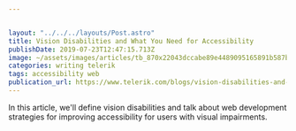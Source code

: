 ```yaml
---


layout: "../../../layouts/Post.astro"
title: Vision Disabilities and What You Need for Accessibility
publishDate: 2019-07-23T12:47:15.713Z
image: ~/assets/images/articles/tb_870x22043dccabe89e4489095165891b587bb6b.png
categories: writing telerik
tags: accessibility web
publication_url: https://www.telerik.com/blogs/vision-disabilities-and-what-you-need-for-accessibility
---
```


In this article, we'll define vision disabilities and talk about web development strategies for improving accessibility for users with visual impairments.
